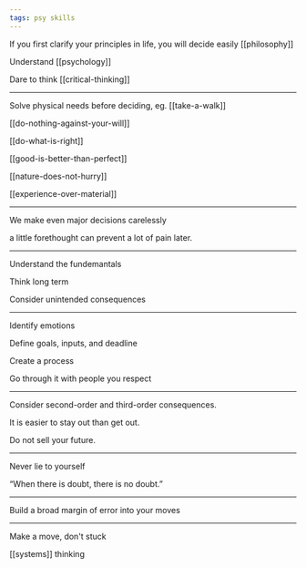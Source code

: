 ```yaml
---
tags: psy skills
---
```




If you first clarify your principles in life, you will decide easily  [[philosophy]]

Understand [[psychology]]

Dare to think [[critical-thinking]]

---

Solve physical needs before deciding, eg. [[take-a-walk]]


[[do-nothing-against-your-will]]

[[do-what-is-right]]

[[good-is-better-than-perfect]]

[[nature-does-not-hurry]]

[[experience-over-material]]

---

We make even major decisions carelessly

a little forethought can prevent a lot of pain later. 

---

Understand the fundemantals

Think long term 

Consider unintended consequences

---

Identify emotions 

Define goals, inputs, and deadline 

Create a process 

Go through it with people you respect

---

Consider second-order and third-order consequences. 

It is easier to stay out than get out.

Do not sell your future. 

---

Never lie to yourself

“When there is doubt, there is no doubt.”

---

Build a broad margin of error into your moves

---

Make a move, don't stuck 

[[systems]] thinking

